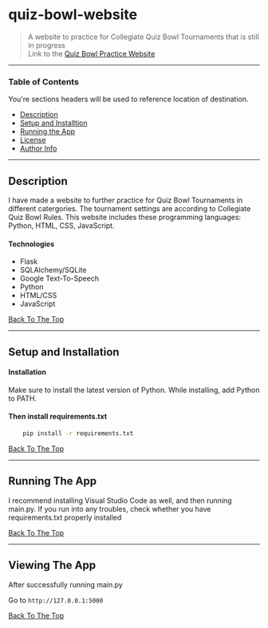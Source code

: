 # quiz-bowl-website


> A website to practice for Collegiate Quiz Bowl Tournaments that is still in progress <br/>
Link to the [Quiz Bowl Practice Website](http://quizbowlpractice.pythonanywhere.com/)
---

### Table of Contents
You're sections headers will be used to reference location of destination.

- [Description](#description)
- [Setup and Installtion](#setup-and-installation)
- [Running the App](#running-the-app)
- [License](#license)
- [Author Info](#author-info)

---

## Description

I have made a website to further practice for Quiz Bowl Tournaments in different catergories.
The tournament settings are according to Collegiate Quiz Bowl Rules.
This website includes these programming languages: Python, HTML, CSS, JavaScript.

#### Technologies

- Flask
- SQLAlchemy/SQLite
- Google Text-To-Speech
- Python
- HTML/CSS
- JavaScript

[Back To The Top](#quiz-bowl-website)

---

## Setup and Installation

#### Installation

Make sure to install the latest version of Python. While installing, add Python to PATH.

#### Then install requirements.txt

```bash
    pip install -r requirements.txt
```
[Back To The Top](#quiz-bowl-website)

---

## Running The App

I recommend installing Visual Studio Code as well, and then running main.py. If you run into any troubles, check whether you have requirements.txt properly installed

[Back To The Top](#quiz-bowl-website)

---

## Viewing The App

After successfully running main.py

Go to `http://127.0.0.1:5000`

[Back To The Top](#quiz-bowl-website)
